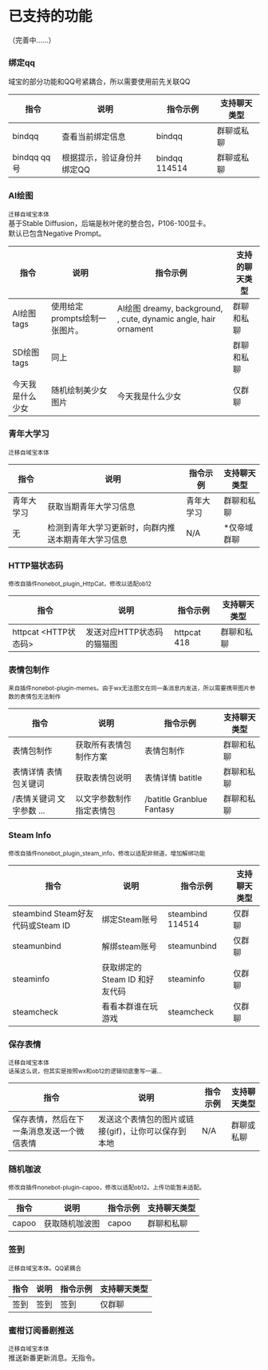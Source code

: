 # 已支持的功能

（完善中……）

### 绑定qq
域宝的部分功能和QQ号紧耦合，所以需要使用前先关联QQ

|指令|说明|指令示例|支持聊天类型|
|----|----|----|----|
| bindqq | 查看当前绑定信息 | bindqq | 群聊或私聊 |
| bindqq qq号 | 根据提示，验证身份并绑定QQ | bindqq 114514 | 群聊或私聊 |

### AI绘图
<small>迁移自域宝本体</small>  
基于Stable Diffusion，后端是秋叶佬的整合包，P106-100显卡。  
默认已包含Negative Prompt。  

|指令|说明|指令示例|支持的聊天类型|
|----|----|----|----|
| AI绘图 tags | 使用给定prompts绘制一张图片。 | AI绘图 dreamy,  background, , cute, dynamic angle, hair ornament |群聊和私聊|
| SD绘图 tags | 同上 | |群聊和私聊|
| 今天我是什么少女 | 随机绘制美少女图片 | 今天我是什么少女 |仅群聊|

### 青年大学习
<small>迁移自域宝本体</small>  

|指令|说明|指令示例|支持聊天类型|
|----|----|----|----|
| 青年大学习 | 获取当期青年大学习信息 | 青年大学习 | 群聊和私聊 |
|无|检测到青年大学习更新时，向群内推送本期青年大学习信息|N/A|*仅帝域群聊|

### HTTP猫状态码
<small>修改自插件nonebot_plugin_HttpCat，修改以适配ob12</small>

|指令|说明|指令示例|支持聊天类型|
|----|----|----|----|
| httpcat \<HTTP状态码\> | 发送对应HTTP状态码的猫猫图 | httpcat 418 | 群聊和私聊 |

### 表情包制作
<small>来自插件nonebot-plugin-memes。由于wx无法图文在同一条消息内发送，所以需要携带图片参数的表情包无法制作</small>  

|指令|说明|指令示例|支持聊天类型|
|----|----|----|----|
| 表情包制作 | 获取所有表情包制作方案 | 表情包制作 | 群聊和私聊 |
| 表情详情 表情包关键词 | 获取表情包说明 | 表情详情 batitle | 群聊和私聊 |
| /表情关键词 文字参数 ... | 以文字参数制作指定表情包 | /batitle Granblue Fantasy | 群聊和私聊 |


### Steam Info
<small>修改自插件nonebot_plugin_steam_info，修改以适配非频道，增加解绑功能</small>  

|指令|说明|指令示例|支持聊天类型|
|----|----|----|----|
| steambind Steam好友代码或Steam ID | 绑定Steam账号 | steambind 114514 | 仅群聊 |
| steamunbind | 解绑steam账号 | steamunbind | 仅群聊 |
| steaminfo | 获取绑定的 Steam ID 和好友代码 | steaminfo | 仅群聊 |
| steamcheck | 看看本群谁在玩游戏 | steamcheck | 仅群聊 |

### 保存表情
<small>迁移自域宝本体</small>  
<small>话虽这么说，但其实是按照wx和ob12的逻辑彻底重写一遍...</small>  
<!--后续可能会通过其他方式实现保存gif（挖坑）-->

|指令|说明|指令示例|支持聊天类型|
|----|----|----|----|
| 保存表情，然后在下一条消息发送一个微信表情 | 发送这个表情包的图片或链接\(gif\)，让你可以保存到本地 | N/A | 群聊或私聊 |


### 随机咖波
<small>修改自插件nonebot-plugin-capoo，修改以适配ob12。上传功能暂未适配。</small>  

|指令|说明|指令示例|支持聊天类型|
|----|----|----|----|
| capoo | 获取随机咖波图 | capoo | 群聊和私聊 |

### 签到
<small>迁移自域宝本体。QQ紧耦合</small>  

|指令|说明|指令示例|支持聊天类型|
|----|----|----|----|
| 签到 | 签到 | 签到 | 仅群聊 |


### 蜜柑订阅番剧推送
<small>迁移自域宝本体</small>  
推送新番更新消息。无指令。
<!--
|指令|说明|指令示例|支持聊天类型|
|----|----|----|----|
|  |  |  |  |
-->